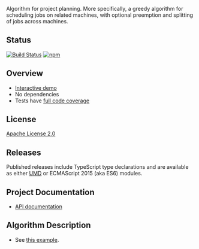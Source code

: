 Algorithm for project planning. More specifically, a greedy algorithm for scheduling jobs on related machines, with optional preemption and splitting of jobs across machines.

## Status

[![Build Status](https://travis-ci.org/fschopp/project-planning-js.svg?branch=master)](https://travis-ci.org/fschopp/project-planning-js)
[![npm](https://img.shields.io/npm/v/@fschopp/project-planning-js.svg)](https://www.npmjs.com/package/@fschopp/project-planning-js)

## Overview

- [Interactive demo](https://fschopp.github.io/project-planning-js/demo/)
- No dependencies
- Tests have [full code coverage](https://fschopp.github.io/project-planning-js/coverage/)

## License

[Apache License 2.0](LICENSE)

## Releases

Published releases include TypeScript type declarations and are available as either [UMD](https://github.com/umdjs/umd) or ECMAScript 2015 (aka ES6) modules.

## Project Documentation

- [API documentation](https://fschopp.github.io/project-planning-js/doc/)


## Algorithm Description

- See [this example](https://fschopp.github.io/project-planning-js/demo/#src=%7B%0A%20%20%22machineSpeeds%22%3A%20%5B10%2C%201%5D%2C%0A%20%20%22jobs%22%3A%20%5B%0A%20%20%20%20%7B%22timeOnUnitMachine%22%3A%2010%2C%20%22earliestStart%22%3A%201%7D%2C%0A%20%20%20%20%7B%22timeOnUnitMachine%22%3A%2023%2C%20%22splitting%22%3A%20%22multi%22%7D%2C%0A%20%20%20%20%7B%22timeOnUnitMachine%22%3A%2010%2C%20%22earliestStart%22%3A%205%7D%2C%0A%20%20%20%20%7B%22timeOnUnitMachine%22%3A%2030%2C%20%22splitting%22%3A%20%22none%22%7D%0A%20%20%5D%0A%7D).
